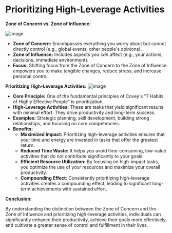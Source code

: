 # Prioritizing High-Leverage Activities

**Zone of Concern vs. Zone of Influence:**

![image](https://github.com/user-attachments/assets/7102b2ba-b41e-447e-9a00-7e75b7bee6c6)

* **Zone of Concern:** Encompasses everything you worry about but cannot directly control (e.g., global events, other people's opinions). 
* **Zone of Influence:** Includes aspects you *can* affect (e.g., your actions, decisions, immediate environment).
* **Focus:** Shifting focus from the Zone of Concern to the Zone of Influence empowers you to make tangible changes, reduce stress, and increase personal control.

**Prioritizing High-Leverage Activities:**
![image](https://github.com/user-attachments/assets/64cac2b4-a54e-4dd1-81c9-64fdf3cce78b)

* **Core Principle:** One of the fundamental principles of Covey's "7 Habits of Highly Effective People" is prioritization. 
* **High-Leverage Activities:** These are tasks that yield significant results with minimal effort. They drive productivity and long-term success.
* **Examples:** Strategic planning, skill development, building strong relationships, and focusing on core competencies.
* **Benefits:**
    * **Maximized Impact:** Prioritizing high-leverage activities ensures that your time and energy are invested in tasks that offer the greatest return.
    * **Reduced Time Waste:** It helps you avoid time-consuming, low-value activities that do not contribute significantly to your goals.
    * **Efficient Resource Utilization:** By focusing on high-impact tasks, you optimize the use of your resources and maximize your overall productivity.
    * **Compounding Effect:** Consistently prioritizing high-leverage activities creates a compounding effect, leading to significant long-term achievements with sustained effort.

**Conclusion:**

By understanding the distinction between the Zone of Concern and the Zone of Influence and prioritizing high-leverage activities, individuals can significantly enhance their productivity, achieve their goals more effectively, and cultivate a greater sense of control and fulfillment in their lives.
